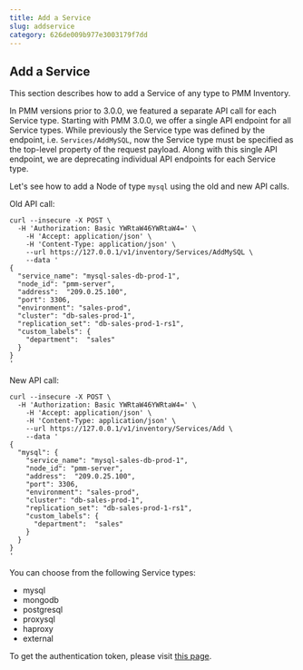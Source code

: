```yaml
---
title: Add a Service
slug: addservice
category: 626de009b977e3003179f7dd
---
```


## Add a Service

This section describes how to add a Service of any type to PMM Inventory.

In PMM versions prior to 3.0.0, we featured a separate API call for each Service type. Starting with PMM 3.0.0, we offer a single API endpoint for all Service types. While previously the Service type was defined by the endpoint, i.e. `Services/AddMySQL`, now the Service type must be specified as the top-level property of the request payload. Along with this single API endpoint, we are deprecating individual API endpoints for each Service type.

Let's see how to add a Node of type `mysql` using the old and new API calls.

Old API call:

```shell
curl --insecure -X POST \
  -H 'Authorization: Basic YWRtaW46YWRtaW4=' \
	-H 'Accept: application/json' \
	-H 'Content-Type: application/json' \
	--url https://127.0.0.1/v1/inventory/Services/AddMySQL \
	--data '
{
  "service_name": "mysql-sales-db-prod-1",
  "node_id": "pmm-server",
  "address":  "209.0.25.100",
  "port": 3306,
  "environment": "sales-prod",
  "cluster": "db-sales-prod-1",
  "replication_set": "db-sales-prod-1-rs1",
  "custom_labels": {
    "department":  "sales"
  }
}
'
```

New API call:

```shell
curl --insecure -X POST \
  -H 'Authorization: Basic YWRtaW46YWRtaW4=' \
	-H 'Accept: application/json' \
	-H 'Content-Type: application/json' \
	--url https://127.0.0.1/v1/inventory/Services/Add \
	--data '
{
  "mysql": {
    "service_name": "mysql-sales-db-prod-1",
    "node_id": "pmm-server",
    "address":  "209.0.25.100",
    "port": 3306,
    "environment": "sales-prod",
    "cluster": "db-sales-prod-1",
    "replication_set": "db-sales-prod-1-rs1",
    "custom_labels": {
      "department":  "sales"
    }
  }
}
'
```

You can choose from the following Service types:

- mysql
- mongodb
- postgresql
- proxysql
- haproxy
- external

To get the authentication token, please visit [this page](ref:authentication).
